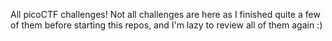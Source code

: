 All picoCTF challenges!
Not all challenges are here as I finished quite a few of them before starting this repos, and I'm lazy to review all of them again :)
